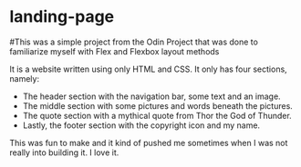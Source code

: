 # landing-page

#This was a simple project from the Odin Project that was done to familiarize myself with Flex and Flexbox layout methods

It is a website written using only HTML and CSS. It only has four sections, namely:
 - The header section with the navigation bar, some text and an image.
 - The middle section with some pictures and words beneath the pictures.
 - The quote section with a mythical quote from Thor the God of Thunder.
 - Lastly, the footer section with the copyright icon and my name.

This was fun to make and it kind of pushed me sometimes when I was not really into building it. I love it.
